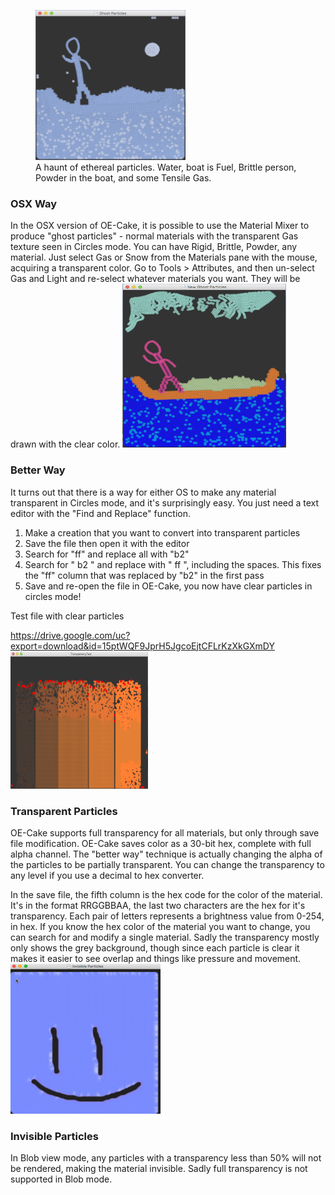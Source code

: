 <figure>
<img src="/images/Screen%20Shot%202018-10-07%20at%207.43.34%20PM.png" title="A haunt of ethereal particles. Water, boat is Fuel, Brittle person, Powder in the boat, and some Tensile Gas. " width="240" height="240" alt="A haunt of ethereal particles. Water, boat is Fuel, Brittle person, Powder in the boat, and some Tensile Gas. " /><figcaption aria-hidden="true">A haunt of ethereal particles. Water, boat is Fuel, Brittle person, Powder in the boat, and some Tensile Gas. </figcaption>
</figure>

### OSX Way

In the OSX version of OE-Cake, it is possible to use the Material Mixer to produce "ghost particles" - normal materials with the transparent Gas texture seen in Circles mode. You can have Rigid, Brittle, Powder, any material. Just select Gas or Snow from the Materials pane with the mouse, acquiring a transparent color. Go to Tools \> Attributes, and then un-select Gas and Light and re-select whatever materials you want. They will be drawn with the clear color. <img src="/images/Screen%20Shot%202018-10-07%20at%208.12.35%20PM.png" title="fig:End result of the new technique" width="262" height="262" alt="End result of the new technique" />

### Better Way

It turns out that there is a way for either OS to make any material transparent in Circles mode, and it's surprisingly easy. You just need a text editor with the "Find and Replace" function.

1.  Make a creation that you want to convert into transparent particles
2.  Save the file then open it with the editor
3.  Search for "ff" and replace all with "b2"
4.  Search for " b2 " and replace with " ff ", including the spaces. This fixes the "ff" column that was replaced by "b2" in the first pass
5.  Save and re-open the file in OE-Cake, you now have clear particles in circles mode!

Test file with clear particles

<https://drive.google.com/uc?export=download&id=15ptWQF9JprH5JgcoEjtCFLrKzXkGXmDY>
<img src="/images/Screen%20Shot%202018-10-07%20at%2011.07.41%20PM.png" title="fig:Screen_Shot_2018-10-07_at_11.07.41_PM.png" width="220" height="220" alt="Screen_Shot_2018-10-07_at_11.07.41_PM.png" />

### Transparent Particles

OE-Cake supports full transparency for all materials, but only through save file modification. OE-Cake saves color as a 30-bit hex, complete with full alpha channel. The "better way" technique is actually changing the alpha of the particles to be partially transparent. You can change the transparency to any level if you use a decimal to hex converter.

In the save file, the fifth column is the hex code for the color of the material. It's in the format RRGGBBAA, the last two characters are the hex for it's transparency. Each pair of letters represents a brightness value from 0-254, in hex. If you know the hex color of the material you want to change, you can search for and modify a single material. Sadly the transparency mostly only shows the grey background, though since each particle is clear it makes it easier to see overlap and things like pressure and movement.
<img src="/images/Invpart-1%20%28dragged%29.png" title="fig:Invpart-1_(dragged).png" width="240" height="240" alt="Invpart-1_(dragged).png" />

### Invisible Particles

In Blob view mode, any particles with a transparency less than 50% will not be rendered, making the material invisible. Sadly full transparency is not supported in Blob mode.
